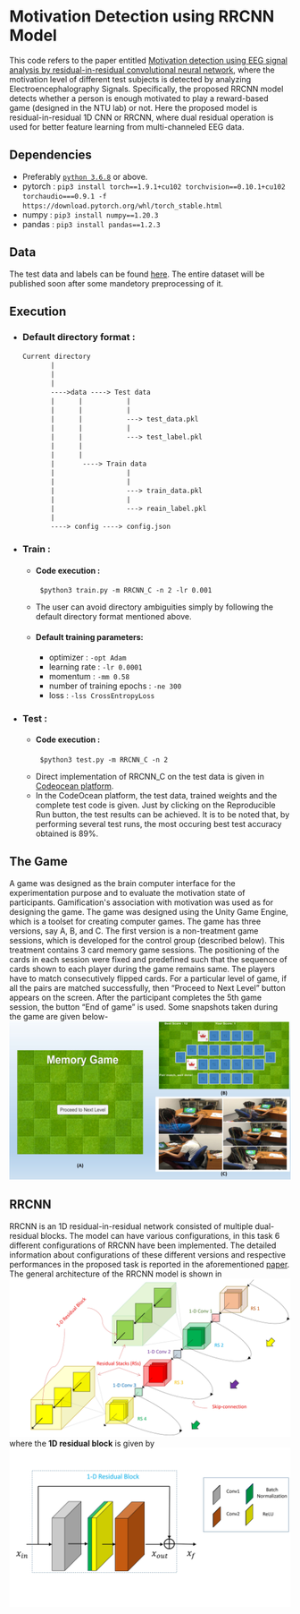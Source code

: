 # Motivation Detection using RRCNN Model
This code refers to the paper entitled [Motivation detection using EEG signal analysis by residual-in-residual convolutional neural network](https://www.sciencedirect.com/science/article/pii/S0957417421009544 "link to the paper"), where the motivation level of different test subjects is detected by analyzing Electroencephalography Signals. Specifically, the proposed RRCNN model detects whether a person is enough motivated to play a reward-based game (designed in the NTU lab) or not. Here the proposed model is residual-in-residual 1D CNN or RRCNN, where dual residual operation is used for better feature learning from multi-channeled EEG data. 

## Dependencies
- Preferably [`python 3.6.8`](https://www.python.org/downloads/release/python-368/) or above.
- pytorch : `pip3 install torch==1.9.1+cu102 torchvision==0.10.1+cu102 torchaudio===0.9.1 -f https://download.pytorch.org/whl/torch_stable.html`
- numpy : `pip3 install numpy==1.20.3`
- pandas : `pip3 install pandas==1.2.3`

## Data
The test data and labels can be found [here](https://codeocean.com/capsule/0422935/tree). The entire dataset will be published soon after some mandetory preprocessing of it.

## Execution
- ### Default directory format : 
      Current directory 
             |
             |
             |
             ---->data ----> Test data 
             |      |           |
             |      |           |
             |      |           ---> test_data.pkl
             |      |           |
             |      |           ---> test_label.pkl
             |      |
             |      |
             |       ----> Train data
             |                  |
             |                  |
             |                  ---> train_data.pkl
             |                  |
             |                  ---> reain_label.pkl
             |
             ----> config ----> config.json
- ### Train : 
  - #### Code execution : 
         $python3 train.py -m RRCNN_C -n 2 -lr 0.001
  - The user can avoid directory ambiguities simply by following the default directory format mentioned above. 
  - #### Default training parameters:
      - optimizer : `-opt Adam`
      - learning rate : `-lr 0.0001`
      - momentum : `-mm 0.58`
      - number of training epochs : `-ne 300`
      - loss : `-lss CrossEntropyLoss`
- ### Test :                      
  - #### Code execution : 
         $python3 test.py -m RRCNN_C -n 2
  - Direct implementation of RRCNN_C on the test data is given in [Codeocean platform](https://codeocean.com/capsule/0422935/tree). 
  - In the CodeOcean platform, the test data, trained weights and the complete test code is given. Just by clicking on the Reproducible Run button, the test results can be achieved. It is to be noted that, by performing several test runs, the most occuring best test accuracy obtained is 89%.  
## The Game
A game was designed as the brain computer interface for the experimentation purpose and to evaluate the motivation state of participants. Gamification's association with motivation was used as for designing the game. The game was designed using the Unity Game Engine, which is a toolset for creating computer games. The game has three versions, say A, B, and C. The first version is a non-treatment game sessions, which is developed for the control group (described below). This treatment contains 3 card memory game sessions. The positioning of the cards in each session were fixed and predefined such that the sequence of cards shown to each player during the game remains same. The players have to match consecutively flipped cards. For a particular level of game, if all the pairs are matched successfully, then “Proceed to Next Level” button appears on the screen. After the participant completes the 5th game session, the button “End of game” is used. Some snapshots taken during the game are given below- ![The game](https://github.com/SohamChattopadhyayEE/Motivation-detection-using-RRCNN/blob/main/Figures/ExperimentProcedure/Slide5.JPG)

## RRCNN
RRCNN is an 1D residual-in-residual network consisted of multiple dual-residual blocks. The model can have various configurations, in this task 6 different configurations of RRCNN have been implemented. The detailed information about configurations of these different versions and respective performances in the proposed task is reported in the aforementioned [paper](https://www.sciencedirect.com/science/article/pii/S0957417421009544 "link to the paper"). The general architecture of the RRCNN model is shown in ![Fig. 1](https://github.com/SohamChattopadhyayEE/Motivation-detection-using-RRCNN/blob/main/Figures/Networks/ResidualArchitecture.jpg) where the **1D residual block** is given by ![Fig. 2](https://github.com/SohamChattopadhyayEE/Motivation-detection-using-RRCNN/blob/main/Figures/Networks/ResidualBlock.jpg)
